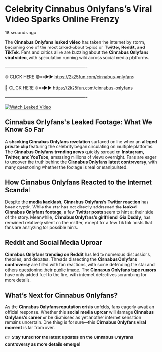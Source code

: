 # Celebrity Cinnabus Onlyfans’s Viral Video Sparks Online Frenzy

18 seconds ago

The **Cinnabus Onlyfans leaked video** has taken the internet by storm, becoming one of the most talked-about topics on **Twitter, Reddit, and TikTok**. Fans and critics alike are buzzing about the **Cinnabus Onlyfans viral video**, with speculation running wild across social media platforms.

———————————————————-

🌐 CLICK HERE 🟢==►► https://2k25fun.com/cinnabus-onlyfans

🔴 CLICK HERE 🌐==►► https://2k25fun.com/cinnabus-onlyfans

———————————————————-

[![Watch Leaked Video](https://miro.medium.com/v2/resize:fit:828/format:webp/1*cilzJN44JGOrTw9NJCrNHA.gif "Watch Leaked Video")](https://2k25fun.com/cinnabus-onlyfans)

## **Cinnabus Onlyfans's Leaked Footage: What We Know So Far**  
A **shocking Cinnabus Onlyfans revelation** surfaced online when an **alleged private clip** featuring the celebrity began circulating on multiple platforms. The **Cinnabus Onlyfans trending news** quickly spread on **Instagram, Twitter, and YouTube**, amassing millions of views overnight. Fans are eager to uncover the truth behind the **Cinnabus Onlyfans latest controversy**, with many questioning whether the footage is real or manipulated.  

## **How Cinnabus Onlyfans Reacted to the Internet Scandal**  
Despite the **media backlash**, **Cinnabus Onlyfans’s Twitter reaction** has been cryptic. While the star has not directly addressed the **leaked Cinnabus Onlyfans footage**, a few **Twitter posts** seem to hint at their side of the story. Meanwhile, **Cinnabus Onlyfans’s girlfriend, Gia Duddy**, has remained relatively silent on the matter, except for a few TikTok posts that fans are analyzing for possible hints.  

## **Reddit and Social Media Uproar**  
**Cinnabus Onlyfans trending on Reddit** has led to numerous discussions, theories, and debates. Threads dissecting the **Cinnabus Onlyfans controversy** are filled with fan reactions, with some defending the star and others questioning their public image. The **Cinnabus Onlyfans tape rumors** have only added fuel to the fire, with internet detectives scrambling for more details.  

## **What’s Next for Cinnabus Onlyfans?**  
As the **Cinnabus Onlyfans reputation crisis** unfolds, fans eagerly await an official response. Whether this **social media uproar** will damage **Cinnabus Onlyfans’s career** or be dismissed as yet another internet sensation remains uncertain. One thing is for sure—this **Cinnabus Onlyfans viral moment** is far from over.  

👉 **Stay tuned for the latest updates on the Cinnabus Onlyfans controversy as more details emerge!**  